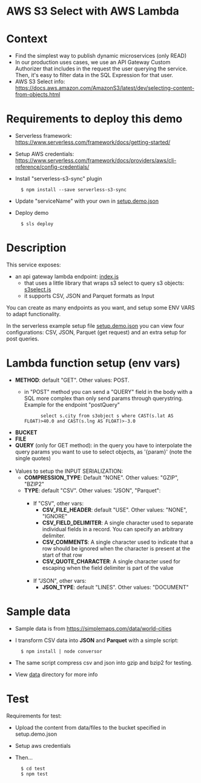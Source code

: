 # AWS S3 Select with AWS Lambda

# Context

* Find the simplest way to publish dynamic microservices (only READ)
* In our production uses cases, we use an API Gateway Custom Authorizer that includes in the request the user querying the service. Then, it's easy to filter data in the SQL Expression for that user.
* AWS S3 Select info: https://docs.aws.amazon.com/AmazonS3/latest/dev/selecting-content-from-objects.html

# Requirements to deploy this demo

* Serverless framework: https://www.serverless.com/framework/docs/getting-started/
* Setup AWS credentials: https://www.serverless.com/framework/docs/providers/aws/cli-reference/config-credentials/
* Install "serverless-s3-sync" plugin

        $ npm install --save serverless-s3-sync

* Update "serviceName" with your own in [setup.demo.json](https://github.com/davidayalas/aws-s3-select-lambda/blob/master/setup.demo.json#L2)

* Deploy demo

        $ sls deploy


# Description

This service exposes:

* an api gateway lambda endpoint: [index.js](lib/index.js)
    * that uses a little library that wraps s3 select to query s3 objects: [s3select.js](lib/s3select.js)
    * it supports CSV, JSON and Parquet formats as Input

You can create as many endpoints as you want, and setup some ENV VARS to adapt functionality. 

In the serverless example setup file [setup.demo.json](setup.demo.json) you can view four configurations: CSV, JSON, Parquet (get request) and an extra setup for post queries.

# Lambda function setup (env vars)

* **METHOD**: default "GET". Other values: POST.
    * in "POST" method you can send a "QUERY" field in the body with a SQL more complex than only send params through querystring. Example for the endpoint "postQuery"
    
                select s.city from s3object s where CAST(s.lat AS FLOAT)>40.0 and CAST(s.lng AS FLOAT)>-3.0

* **BUCKET**
* **FILE**
* **QUERY** (only for GET method): in the query you have to interpolate the query params you want to use to select objects, as '{param}' (note the single quotes) <br /><br />
* Values to setup the INPUT SERIALIZATION:
    * **COMPRESSION_TYPE**: Default "NONE". Other values: "GZIP", "BZIP2"
    * **TYPE**: default "CSV". Other values: "JSON", "Parquet": <br /><br />
        * If "CSV", other vars:
            * **CSV_FILE_HEADER**: default "USE". Other values: "NONE", "IGNORE"
            * **CSV_FIELD_DELIMITER**: A single character used to separate individual fields in a record. You can specify an arbitrary delimiter.
            * **CSV_COMMENTS**: A single character used to indicate that a row should be ignored when the character is present at the start of that row
            * **CSV_QUOTE_CHARACTER**: A single character used for escaping when the field delimiter is part of the value <br /><br />
        * If "JSON", other vars:
            * **JSON_TYPE**: default "LINES". Other values: "DOCUMENT"

# Sample data

* Sample data is from https://simplemaps.com/data/world-cities
* I transform CSV data into **JSON** and **Parquet** with a simple script:

        $ npm install | node conversor

* The same script compress csv and json into gzip and bzip2 for testing.
* View [data](data) directory for more info
        
# Test

Requirements for test: 

* Upload the content from data/files to the bucket specified in setup.demo.json
* Setup aws credentials
* Then...

        $ cd test
        $ npm test
